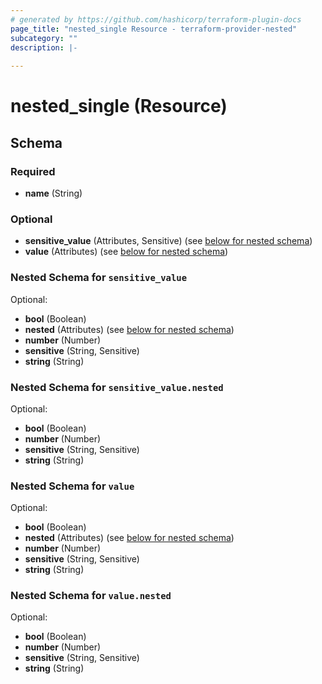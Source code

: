 ```yaml
---
# generated by https://github.com/hashicorp/terraform-plugin-docs
page_title: "nested_single Resource - terraform-provider-nested"
subcategory: ""
description: |-
  
---
```


# nested_single (Resource)





<!-- schema generated by tfplugindocs -->
## Schema

### Required

- **name** (String)

### Optional

- **sensitive_value** (Attributes, Sensitive) (see [below for nested schema](#nestedatt--sensitive_value))
- **value** (Attributes) (see [below for nested schema](#nestedatt--value))

<a id="nestedatt--sensitive_value"></a>
### Nested Schema for `sensitive_value`

Optional:

- **bool** (Boolean)
- **nested** (Attributes) (see [below for nested schema](#nestedatt--sensitive_value--nested))
- **number** (Number)
- **sensitive** (String, Sensitive)
- **string** (String)

<a id="nestedatt--sensitive_value--nested"></a>
### Nested Schema for `sensitive_value.nested`

Optional:

- **bool** (Boolean)
- **number** (Number)
- **sensitive** (String, Sensitive)
- **string** (String)



<a id="nestedatt--value"></a>
### Nested Schema for `value`

Optional:

- **bool** (Boolean)
- **nested** (Attributes) (see [below for nested schema](#nestedatt--value--nested))
- **number** (Number)
- **sensitive** (String, Sensitive)
- **string** (String)

<a id="nestedatt--value--nested"></a>
### Nested Schema for `value.nested`

Optional:

- **bool** (Boolean)
- **number** (Number)
- **sensitive** (String, Sensitive)
- **string** (String)


